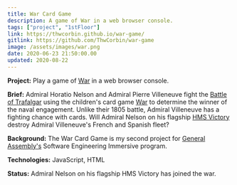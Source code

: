 ```yaml
---
title: War Card Game
description: A game of War in a web browser console.
tags: ["project", "1stFloor"]
link: https://thwcorbin.github.io/war-game/
gitlink: https://github.com/ThwCorbin/war-game
image: /assets/images/war.png
date: 2020-06-23 21:50:00.00
updated: 2020-08-22
---
```


**Project:** Play a game of [War](https://www.pagat.com/war/war.html "Pagat entry for War card game") in a web browser console.

**Brief:** Admiral Horatio Nelson and Admiral Pierre Villeneuve fight the [Battle of Trafalgar](https://www.britannica.com/event/Battle-of-Trafalgar-European-history "Encyclopedia Britannica entry for the Battle of Trafalgar") using the children's card game [War](https://www.pagat.com/war/war.html "Pagat entry for War card game") to determine the winner of the naval engagement. Unlike their 1805 battle, Admiral Villeneuve has a fighting chance with cards. Will Admiral Nelson on his flagship [HMS Victory](https://www.britannica.com/topic/Victory-British-ship "Encyclopedia Britannica entry for the HMS Victory") destroy Admiral Villeneuve's French and Spanish fleet?

**Background:** The War Card Game is my second project for [General Assembly's](https://generalassemb.ly/ "General Assembly homepage") Software Engineering Immersive program.

**Technologies:** JavaScript, HTML

**Status:** Admiral Nelson on his flagship HMS Victory has joined the war.
